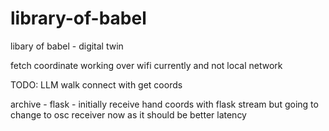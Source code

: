# library-of-babel
 libary of babel - digital twin


fetch coordinate working over wifi currently and not local network

TODO:
LLM walk connect with get coords

archive - flask - initially receive hand coords with flask stream but going to change to osc receiver now as it should be better latency